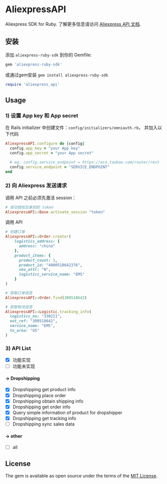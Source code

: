 # AliexpressAPI

Aliexpress SDK for Ruby. 了解更多信息请访问 [Aliexpress API 文档](https://developers.aliexpress.com/en/doc.htm?docId=108970&docType=1).

## 安装
添加 `aliexpress-ruby-sdk` 到你的 Gemfile:
```ruby
gem 'aliexpress-ruby-sdk'
```
或通过gem安装 `gem install aliexpress-ruby-sdk`
```ruby
require 'aliexpress_api'
```

## Usage
### 1) 设置 App key 和 App secret
 在 Rails initializer 中创建文件：`config/initializers/omniauth.rb`， 并加入以下代码
```ruby
AliexpressAPI.configure do |config|
  config.app_key = "your App key"
  config.app_secret = "your App secret"

  # eg: config.service_endpoint = https://eco.taobao.com/router/rest
  config.service_endpoint = "SERVICE_ENDPOINT"
end
```
### 2) 向 Aliexpress 发送请求
调用 API 之前必须先激活 session：
```ruby
# 成功授权后拿到的 token
AliexpressAPI::Base.activate_session "token"
```
调用 API
```ruby
# 创建订单
AliexpressAPI::Order.create!(
    logistics_address: {
      address: "china"
    },
    product_items: {
      product_count: 1,
      product_id: "4000518642376",
      sku_attr: "N",
      logistics_service_name: "EMS"
    }
)

# 获取订单信息
AliexpressAPI::Order.find(300518642)

# 获取物流信息
AliexpressAPI::Logistic.tracking_info(
  logistics_no: "330211",
  out_ref: "300518642",
  service_name: "EMS",
  to_area: "US"
) 
```

### 3) API List
- [x] 功能实现 
- [ ] 功能未实现

#### -> Dropshipping
- [x] Dropshipping get product info
- [x] Dropshipping place order
- [x] Dropshipping obtain shipping info
- [x] Dropshipping get order info
- [x] Query simple information of product for dropshipper 
- [x] Dropshipping get tracking info
- [ ] Dropshipping sync sales data
#### -> other
- [ ] all
## License

The gem is available as open source under the terms of the [MIT License](https://opensource.org/licenses/MIT).
